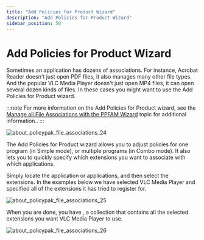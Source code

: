 ```yaml
---
title: "Add Policies for Product Wizard"
description: "Add Policies for Product Wizard"
sidebar_position: 50
---
```


# Add Policies for Product Wizard

Sometimes an application has dozens of associations. For instance, Acrobat Reader doesn't just open
PDF files, it also manages many other file types. And the popular VLC Media Player doesn't just open
MP4 files, it can open several dozen kinds of files. In these cases you might want to use the Add
Policies for Product wizard.

:::note
For more information on the Add Policies for Product wizard, see the
[Manage all File Associations with the PPFAM Wizard](/docs/endpointpolicymanager/fileassociationsmanager/videolearningcenter/gettingstarted/wizard.md) topic for
additional information..
:::


![about_policypak_file_associations_24](/images/endpointpolicymanager/fileassociations/about_endpointpolicymanager_file_associations_24.webp)

The Add Policies for Product wizard allows you to adjust policies for one program (in Simple mode),
or multiple programs (in Combo mode). It also lets you to quickly specify which extensions you want
to associate with which applications.

Simply locate the application or applications, and then select the extensions. In the examples below
we have selected VLC Media Player and specified all of the extensions it has tried to register for.

![about_policypak_file_associations_25](/images/endpointpolicymanager/fileassociations/about_endpointpolicymanager_file_associations_25.webp)

When you are done, you have , a collection that contains all the selected extensions you want VLC
Media Player to use.

![about_policypak_file_associations_26](/images/endpointpolicymanager/fileassociations/about_endpointpolicymanager_file_associations_26.webp)
